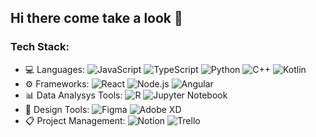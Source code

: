 ## Hi there come take a look 🛂

### Tech Stack:
- 💻 Languages: ![JavaScript](https://img.shields.io/badge/-JavaScript-333?style=flat&logo=javascript) ![TypeScript](https://img.shields.io/badge/-TypeScript-333?style=flat&logo=typescript) ![Python](https://img.shields.io/badge/-Python-333?style=flat&logo=python) ![C++](https://img.shields.io/badge/-C++-333?style=flat&logo=c%2B%2B) ![Kotlin](https://img.shields.io/badge/-Kotlin-333?style=flat&logo=kotlin)
- ⚙️ Frameworks: ![React](https://img.shields.io/badge/-React-333?style=flat&logo=react) ![Node.js](https://img.shields.io/badge/-Node.js-333?style=flat&logo=node.js) ![Angular](https://img.shields.io/badge/-Angular-333?style=flat&logo=angular)
- 📊 Data Analysys Tools: ![R](https://img.shields.io/badge/-R-333?style=flat&logo=r) ![Jupyter Notebook](https://img.shields.io/badge/-Jupyter%20Notebook-333?style=flat&logo=jupyter)
- 🎨 Design Tools: ![Figma](https://img.shields.io/badge/-Figma-333?style=flat&logo=figma) ![Adobe XD](https://img.shields.io/badge/-Adobe%20XD-333?style=flat&logo=adobexd)
- 📋 Project Management: ![Notion](https://img.shields.io/badge/-Notion-333?style=flat&logo=notion) ![Trello](https://img.shields.io/badge/-Trello-333?style=flat&logo=trello)




